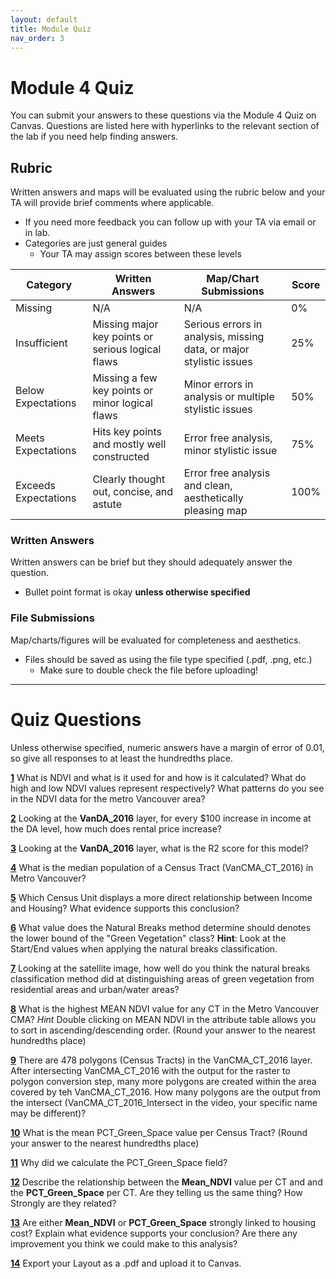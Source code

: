 ```yaml
---
layout: default
title: Module Quiz
nav_order: 3
---
```


# Module 4 Quiz

You can submit your answers to these questions via the Module 4 Quiz on Canvas.  Questions are listed here with hyperlinks to the relevant section of the lab if you need help finding answers.

## Rubric

Written answers and maps will be evaluated using the rubric below and your TA will provide brief comments where applicable.

* If you need more feedback you can follow up with your TA via email or in lab.
* Categories are just general guides
    * Your TA may assign scores between these levels


|      Category      |                   Written Answers                |                 Map/Chart Submissions                             |Score|
|--------------------|--------------------------------------------------|-------------------------------------------------------------------|-----|
|Missing             |N/A                                               |N/A                                                                |0%   |
|Insufficient        |Missing major key points or serious logical flaws |Serious errors in analysis, missing data, or major stylistic issues|25%  |
|Below Expectations  |Missing a few key points or minor logical flaws   |Minor errors in analysis or multiple stylistic issues              |50%  |
|Meets Expectations  |Hits key points and mostly well constructed       |Error free analysis, minor stylistic issue                         |75%  |
|Exceeds Expectations|Clearly thought out, concise, and astute          |Error free analysis and clean, aesthetically pleasing map          |100% |

### Written Answers 

Written answers can be brief but they should adequately answer the question.

* Bullet point format is okay **unless otherwise specified**

### File Submissions

Map/charts/figures will be evaluated for completeness and aesthetics.

* Files should be saved as using the file type specified (.pdf, .png, etc.)
    * Make sure to double check the file before uploading!

---

# Quiz Questions

Unless otherwise specified, numeric answers have a margin of error of 0.01, so give all responses to at least the hundredths place.

[**1**](Application_Part2.md#monitoring-vegetation-with-satelites)
What is NDVI and what is it used for and how is it calculated? What do high and low NDVI values represent respectively? What patterns do you see in the NDVI data for the metro Vancouver area?


[**2**](Application_Part3.md#a-note-on-linear-regression)
Looking at the **VanDA_2016** layer, for every $100 increase in income at the DA level, how much does rental price increase?

[**3**](Application_Part3.md#a-note-on-linear-regression)
Looking at the **VanDA_2016** layer, what is the R2 score for this model?

[**4**](Application_Part3.md#comparing-cts-to-das)
What is the median population of a Census Tract (VanCMA_CT_2016) in Metro Vancouver?

[**5**](Application_Part3.md#comparing-cts-to-das)
Which Census Unit displays a more direct relationship between Income and Housing?  What evidence supports this conclusion? 

[**6**](Application_Part3.md#use-the-natural-breaks-classification)
What value does the Natural Breaks method determine should denotes the lower bound of the "Green Vegetation" class? **Hint**:  Look at the Start/End values when applying the natural breaks classification.

[**7**](Application_Part3.md#change-the-base-map)
Looking at the satellite image, how well do you think the natural breaks classification method did at distinguishing areas of green vegetation from residential areas and urban/water areas?

[**8**](Application_Part4.md#zonal-statistics-as-table)
What is the highest MEAN NDVI value for any CT in the Metro Vancouver CMA? *Hint* Double clicking on MEAN NDVI  in the attribute table allows you to sort in ascending/descending order.  (Round your answer to the nearest  hundredths place)

[**9**](Application_Part4.md#raster-to-polygon-conversion-and-intersection)
There are 478 polygons (Census Tracts) in the VanCMA_CT_2016 layer.  After intersecting VanCMA_CT_2016 with the output for the raster to polygon conversion step, many more polygons are created within the area covered by teh VanCMA_CT_2016.  How many polygons are the output from the intersect (VanCMA_CT_2016_Intersect in the video, your specific name may be different)?

[**10**](Application_Part4.md#data-normalization)
What is the mean PCT_Green_Space value per Census Tract?  (Round your answer to the nearest  hundredths place)

[**11**](Application_Part4.md#data-normalization)
Why did we calculate the PCT_Green_Space field?


[**12**](Application_Part4.md#inspect-and-compare-the-outputs)
Describe the relationship between the **Mean_NDVI** value per CT and and the **PCT_Green_Space** per CT.  Are they telling us the same thing?  How Strongly are they related?

[**13**](Application_Part4.md#inspect-and-compare-the-outputs)
Are either **Mean_NDVI** or **PCT_Green_Space** strongly linked to housing cost? Explain what evidence supports your conclusion? Are there any improvement you think we could make to this analysis?

[**14**](Application_Part5.md)
Export your Layout as a .pdf and upload it to Canvas.

